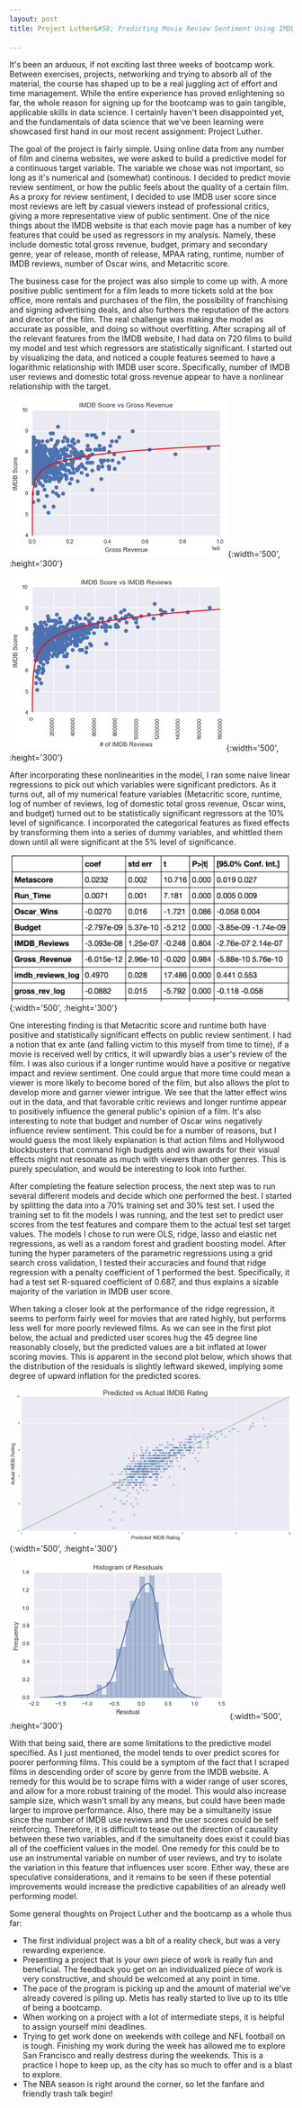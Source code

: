 ```yaml
---
layout: post
title: Project Luther&#58; Predicting Movie Review Sentiment Using IMDB Web Data

---
```


It's been an arduous, if not exciting last three weeks of bootcamp work. Between exercises, projects, networking and trying to absorb all of the material, the course has shaped up to be a real juggling act of effort and time management. While the entire experience has proved enlightening so far, the whole reason for signing up for the bootcamp was to gain tangible, applicable skills in data science. I certainly haven't been disappointed yet, and the fundamentals of data science that we've been learning were showcased first hand in our most recent assignment: Project Luther.

The goal of the project is fairly simple. Using online data from any number of film and cinema websites, we were asked to build a predictive model for a continuous target variable. The variable we chose was not important, so long as it's numerical and (somewhat) continous. I decided to predict movie review sentiment, or how the public feels about the quality of a certain film. As a proxy for review sentiment, I decided to use IMDB user score since most reviews are left by casual viewers instead of professional critics, giving a more representative view of public sentiment. One of the nice things about the IMDB website is that each movie page has a number of key features that could be used as regressors in my analysis. Namely, these include domestic total gross revenue, budget, primary and secondary genre, year of release, month of release, MPAA rating, runtime, number of IMDB reviews, number of Oscar wins, and Metacritic score.

The business case for the project was also simple to come up with. A more positive public sentiment for a film leads to more tickets sold at the box office, more rentals and purchases of the film, the possibility of franchising and signing advertising deals, and also furthers the reputation of the actors and director of the film. The real challenge was making the model as accurate as possible, and doing so without overfitting. After scraping all of the relevant features from the IMDB website, I had data on 720 films to build my model and test which regressors are statistically significant. I started out by visualizing the data, and noticed a couple features seemed to have a logarithmic relationship with IMDB user score. Specifically, number of IMDB user reviews and domestic total gross revenue appear to have a nonlinear relationship with the target.

![Gross Revenue Log Plot](/images/gross_rev_log.png){:width='500', :height='300'}

![Gross Revenue Log Plot](/images/imdb_reviews_log.png){:width='500', :height='300'}

After incorporating these nonlinearities in the model, I ran some naive linear regressions to pick out which variables were significant predictors. As it turns out, all of my numerical feature variables (Metacritic score, runtime, log of number of reviews, log of domestic total gross revenue, Oscar wins, and budget) turned out to be statistically significant regressors at the 10% level of significance. I incorporated the categorical features as fixed effects by transforming them into a series of dummy variables, and whittled them down until all were significant at the 5% level of significance.

![Regression Output](images/regression_output.png){:width='500', :height='300'}

One interesting finding is that Metacritic score and runtime both have positive and statistically significant effects on public review sentiment. I had a notion that ex ante (and falling victim to this myself from time to time), if a movie is received well by critics, it will upwardly bias a user's review of the film. I was also curious if a longer runtime would have a positive or negative impact and review sentiment. One could argue that more time could mean a viewer is more likely to become bored of the film, but also allows the plot to develop more and garner viewer intrigue. We see that the latter effect wins out in the data, and that favorable critic reviews and longer runtime appear to positively influence the general public's opinion of a film. It's also interesting to note that budget and number of Oscar wins negatively influence review sentiment. This could be for a number of reasons, but I would guess the most likely explanation is that action films and Hollywood blockbusters that command high budgets and win awards for their visual effects might not resonate as much with viewers than other genres. This is purely speculation, and would be interesting to look into further.

After completing the feature selection process, the next step was to run several different models and decide which one performed the best. I started by splitting the data into a 70% training set and 30% test set. I used the training set to fit the models I was running, and the test set to predict user scores from the test features and compare them to the actual test set target values. The models I chose to run were OLS, ridge, lasso and elastic net regressions, as well as a random forest and gradient boosting model. After tuning the hyper parameters of the parametric regressions using a grid search cross validation, I tested their accuracies and found that ridge regression with a penalty coefficient of 1 performed the best. Specifically, it had a test set R-squared coefficient of 0.687, and thus explains a sizable majority of the variation in IMDB user score.

When taking a closer look at the performance of the ridge regression, it seems to perform fairly weel for movies that are rated highly, but performs less well for more poorly reviewed films. As we can see in the first plot below, the actual and predicted user scores hug the 45 degree line reasonably closely, but the predicted values are a bit inflated at lower scoring movies. This is apparent in the second plot below, which shows that the distribution of the residuals is slightly leftward skewed, implying some degree of upward inflation for the predicted scores.

![Predicted vs Actual Scores](images/predicted_vs_actual.png){:width='500', :height='300'}

![Residuals Histogram](images/resid_hist.png){:width='500', :height='300'}

With that being said, there are some limitations to the predictive model specified. As I just mentioned, the model tends to over predict scores for poorer performing films. This could be a symptom of the fact that I scraped films in descending order of score by genre from the IMDB website. A remedy for this would be to scrape films with a wider range of user scores, and allow for a more robust training of the model. This would also increase sample size, which wasn't small by any means, but could have been made larger to improve performance. Also, there may be a simultaneity issue since the number of IMDB use reviews and the user scores could be self reinforcing. Therefore, it is difficult to tease out the direction of causality between these two variables, and if the simultaneity does exist it could bias all of the coefficient values in the model. One remedy for this could be to use an instrumental variable on number of user reviews, and try to isolate the variation in this feature that influences user score. Either way, these are speculative considerations, and it remains to be seen if these potential improvements would increase the predictive capabilities of an already well performing model.

Some general thoughts on Project Luther and the bootcamp as a whole thus far:

* The first individual project was a bit of a reality check, but was a very rewarding experience.
* Presenting a project that is your own piece of work is really fun and beneficial. The feedback you get on an individualized piece of work is very constructive, and should be welcomed at any point in time.
* The pace of the program is picking up and the amount of material we've already covered is piling up. Metis has really started to live up to its title of being a bootcamp.
* When working on a project with a lot of intermediate steps, it is helpful to assign yourself mini deadlines.
* Trying to get work done on weekends with college and NFL football on is tough. Finishing my work during the week has allowed me to explore San Francisco and really destress during the weekends. This is a practice I hope to keep up, as the city has so much to offer and is a blast to explore.
* The NBA season is right around the corner, so let the fanfare and friendly trash talk begin!